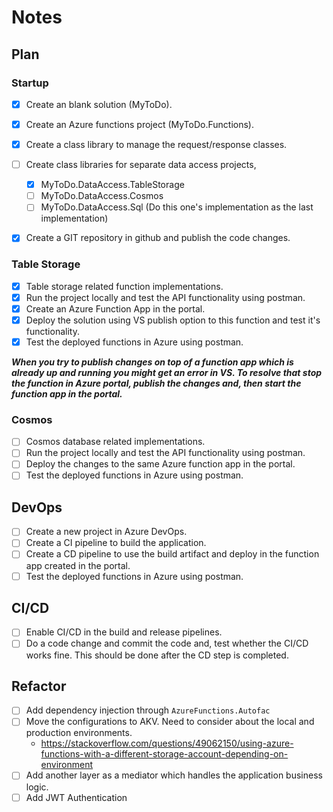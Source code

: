 # Notes

## Plan

### Startup
- [x] Create an blank solution (MyToDo).
- [x] Create an Azure functions project (MyToDo.Functions).
- [x] Create a class library to manage the request/response classes.
- [ ] Create class libraries for separate data access projects,
  - [x] MyToDo.DataAccess.TableStorage
  - [ ] MyToDo.DataAccess.Cosmos
  - [ ] MyToDo.DataAccess.Sql (Do this one's implementation as the last implementation)
 
- [x] Create a GIT repository in github and publish the code changes.


### Table Storage

- [x] Table storage related function implementations.
- [x] Run the project locally and test the API functionality using postman.
- [x] Create an Azure Function App in the portal.
- [x] Deploy the solution using VS publish option to this function and test it's functionality.
- [x] Test the deployed functions in Azure using postman.

**_When you try to publish changes on top of a function app which is already up and running you might get an error in VS.
To resolve that stop the function in Azure portal, publish the changes and, then start the function app in the portal._**

### Cosmos

- [ ] Cosmos database related implementations.
- [ ] Run the project locally and test the API functionality using postman.
- [ ] Deploy the changes to the same Azure function app in the portal.
- [ ] Test the deployed functions in Azure using postman.

## DevOps

- [ ] Create a new project in Azure DevOps.
- [ ] Create a CI pipeline to build the application.
- [ ] Create a CD pipeline to use the build artifact and deploy in the function app created in the portal.
- [ ] Test the deployed functions in Azure using postman.

## CI/CD
- [ ] Enable CI/CD in the build and release pipelines.
- [ ] Do a code change and commit the code and, test whether the CI/CD works fine. This should be done after the CD step is completed.

## Refactor
- [ ] Add dependency injection through `AzureFunctions.Autofac`
- [ ] Move the configurations to AKV. Need to consider about the local and production environments.
  * https://stackoverflow.com/questions/49062150/using-azure-functions-with-a-different-storage-account-depending-on-environment
- [ ] Add another layer as a mediator which handles the application business logic.
- [ ] Add JWT Authentication